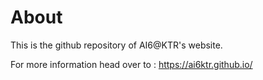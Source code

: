 # About
This is the github repository of AI6@KTR's website.

For more information head over to : https://ai6ktr.github.io/
